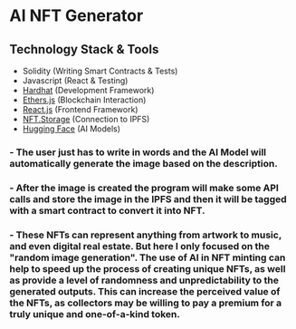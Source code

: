 # AI NFT Generator

## Technology Stack & Tools

- Solidity (Writing Smart Contracts & Tests)
- Javascript (React & Testing)
- [Hardhat](https://hardhat.org/) (Development Framework)
- [Ethers.js](https://docs.ethers.io/v5/) (Blockchain Interaction)
- [React.js](https://reactjs.org/) (Frontend Framework)
- [NFT.Storage](https://nft.storage/) (Connection to IPFS)
- [Hugging Face](https://huggingface.co/) (AI Models)

### - The user just has to write in words and the AI Model will automatically generate the image based on the description.

### - After the image is created the program will make some API calls and store the image in the IPFS and then it will be tagged with a smart contract to convert it into NFT.

### - These NFTs can represent anything from artwork to music, and even digital real estate. But here I only focused on the "random image generation". The use of AI in NFT minting can help to speed up the process of creating unique NFTs, as well as provide a level of randomness and unpredictability to the generated outputs. This can increase the perceived value of the NFTs, as collectors may be willing to pay a premium for a truly unique and one-of-a-kind token.
